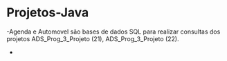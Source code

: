 # Projetos-Java

-Agenda e Automovel são bases de dados SQL para realizar consultas dos projetos ADS_Prog_3_Projeto (21), ADS_Prog_3_Projeto (22).

-
